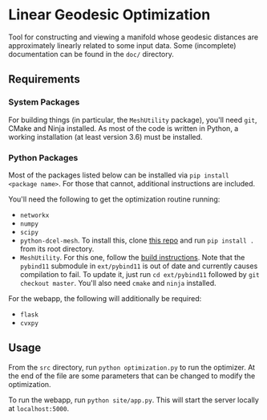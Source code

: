 # Linear Geodesic Optimization
Tool for constructing and viewing a manifold whose geodesic distances are approximately linearly related to some input data. Some (incomplete) documentation can be found in the `doc/` directory.

## Requirements
### System Packages
For building things (in particular, the `MeshUtility` package), you'll need `git`, CMake and Ninja installed. As most of the code is written in Python, a working installation (at least version 3.6) must be installed.
### Python Packages
Most of the packages listed below can be installed via `pip install <package name>`. For those that cannot, additional instructions are included.

You'll need the following to get the optimization routine running:
* `networkx`
* `numpy`
* `scipy`
* `python-dcel-mesh`. To install this, clone [this repo](https://github.com/StephenJasina/python-dcel-mesh) and run `pip install .` from its root directory.
* `MeshUtility`. For this one, follow the [build instructions](https://github.com/zishun/MeshUtility/blob/main/build.md). Note that the `pybind11` submodule in `ext/pybind11` is out of date and currently causes compilation to fail. To update it, just run `cd ext/pybind11` followed by `git checkout master`. You'll also need `cmake` and `ninja` installed.

For the webapp, the following will additionally be required:
* `flask`
* `cvxpy`

## Usage
From the `src` directory, run `python optimization.py` to run the optimizer. At the end of the file are some parameters that can be changed to modify the optimization.

To run the webapp, run `python site/app.py`. This will start the server locally at `localhost:5000`.
